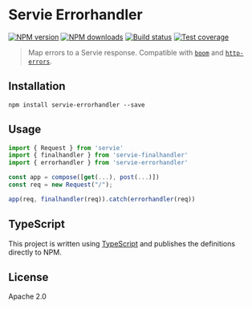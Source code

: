 # Servie Errorhandler

[![NPM version](https://img.shields.io/npm/v/servie-errorhandler.svg?style=flat)](https://npmjs.org/package/servie-errorhandler)
[![NPM downloads](https://img.shields.io/npm/dm/servie-errorhandler.svg?style=flat)](https://npmjs.org/package/servie-errorhandler)
[![Build status](https://img.shields.io/travis/serviejs/servie-errorhandler.svg?style=flat)](https://travis-ci.org/serviejs/servie-errorhandler)
[![Test coverage](https://img.shields.io/coveralls/serviejs/servie-errorhandler.svg?style=flat)](https://coveralls.io/r/serviejs/servie-errorhandler?branch=master)

> Map errors to a Servie response. Compatible with [`boom`](https://github.com/hapijs/boom) and [`http-errors`](https://github.com/jshttp/http-errors).

## Installation

```
npm install servie-errorhandler --save
```

## Usage

```ts
import { Request } from 'servie'
import { finalhandler } from 'servie-finalhandler'
import { errorhandler } from 'servie-errorhandler'

const app = compose([get(...), post(...)])
const req = new Request("/");

app(req, finalhandler(req)).catch(errorhandler(req))
```

## TypeScript

This project is written using [TypeScript](https://github.com/Microsoft/TypeScript) and publishes the definitions directly to NPM.

## License

Apache 2.0
